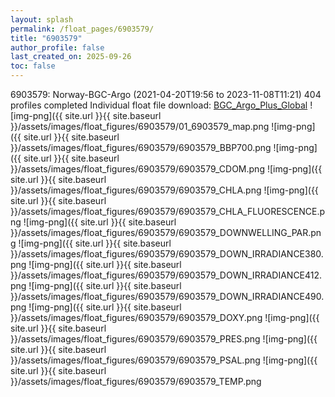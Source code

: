 ```yaml
---
layout: splash
permalink: /float_pages/6903579/
title: "6903579"
author_profile: false
last_created_on: 2025-09-26
toc: false
---
```

 
6903579: Norway-BGC-Argo (2021-04-20T19:56 to 2023-11-08T11:21)
404 profiles completed
Individual float file download: [BGC_Argo_Plus_Global](https://ftp.soest.hawaii.edu/bgc_argo_plus/Individual_Floats/outliers_removed/6903579_Sprof_processed.nc)
![img-png]({{ site.url }}{{ site.baseurl }}/assets/images/float_figures/6903579/01_6903579_map.png
![img-png]({{ site.url }}{{ site.baseurl }}/assets/images/float_figures/6903579/6903579_BBP700.png
![img-png]({{ site.url }}{{ site.baseurl }}/assets/images/float_figures/6903579/6903579_CDOM.png
![img-png]({{ site.url }}{{ site.baseurl }}/assets/images/float_figures/6903579/6903579_CHLA.png
![img-png]({{ site.url }}{{ site.baseurl }}/assets/images/float_figures/6903579/6903579_CHLA_FLUORESCENCE.png
![img-png]({{ site.url }}{{ site.baseurl }}/assets/images/float_figures/6903579/6903579_DOWNWELLING_PAR.png
![img-png]({{ site.url }}{{ site.baseurl }}/assets/images/float_figures/6903579/6903579_DOWN_IRRADIANCE380.png
![img-png]({{ site.url }}{{ site.baseurl }}/assets/images/float_figures/6903579/6903579_DOWN_IRRADIANCE412.png
![img-png]({{ site.url }}{{ site.baseurl }}/assets/images/float_figures/6903579/6903579_DOWN_IRRADIANCE490.png
![img-png]({{ site.url }}{{ site.baseurl }}/assets/images/float_figures/6903579/6903579_DOXY.png
![img-png]({{ site.url }}{{ site.baseurl }}/assets/images/float_figures/6903579/6903579_PRES.png
![img-png]({{ site.url }}{{ site.baseurl }}/assets/images/float_figures/6903579/6903579_PSAL.png
![img-png]({{ site.url }}{{ site.baseurl }}/assets/images/float_figures/6903579/6903579_TEMP.png
